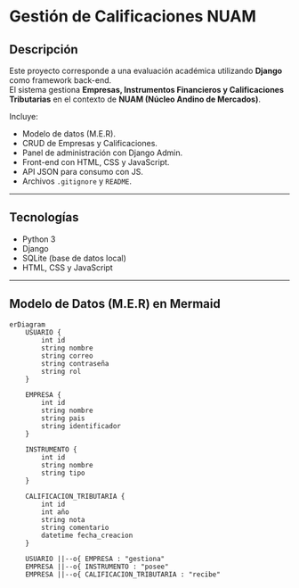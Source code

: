 # Gestión de Calificaciones NUAM

## Descripción

Este proyecto corresponde a una evaluación académica utilizando **Django** como framework back-end.  
El sistema gestiona **Empresas, Instrumentos Financieros y Calificaciones Tributarias** en el contexto de **NUAM (Núcleo Andino de Mercados)**.

Incluye:

- Modelo de datos (M.E.R).
- CRUD de Empresas y Calificaciones.
- Panel de administración con Django Admin.
- Front-end con HTML, CSS y JavaScript.
- API JSON para consumo con JS.
- Archivos `.gitignore` y `README`.

---

## Tecnologías

- Python 3
- Django
- SQLite (base de datos local)
- HTML, CSS y JavaScript

---

## Modelo de Datos (M.E.R) en Mermaid

```
erDiagram
    USUARIO {
        int id
        string nombre
        string correo
        string contraseña
        string rol
    }

    EMPRESA {
        int id
        string nombre
        string pais
        string identificador
    }

    INSTRUMENTO {
        int id
        string nombre
        string tipo
    }

    CALIFICACION_TRIBUTARIA {
        int id
        int año
        string nota
        string comentario
        datetime fecha_creacion
    }

    USUARIO ||--o{ EMPRESA : "gestiona"
    EMPRESA ||--o{ INSTRUMENTO : "posee"
    EMPRESA ||--o{ CALIFICACION_TRIBUTARIA : "recibe"
```
